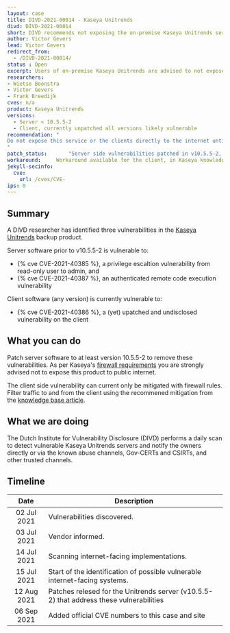 ```yaml
---
layout: case
title: DIVD-2021-00014 - Kaseya Unitrends
divd: DIVD-2021-00014
short: DIVD recommends not exposing the on-premise Kaseya Unitrends servers to the internet
author: Victor Gevers
lead: Victor Gevers
redirect_from:
  - /DIVD-2021-00014/
status : Open
excerpt: Users of on-premise Kaseya Unitrends are advised to not expose this service directly to the internet
researchers:
- Wietse Boonstra
- Victor Gevers
- Frank Breedijk
cves: n/a
product: Kaseya Unitrends
versions: 
  - Server < 10.5.5-2
  - Client, currently unpatched all versions likely vulnerable 
recommendation: "
Do not expose this service or the clients directly to the internet until Kaseya has patched these vulnerabilities.
"
patch_status:	 	"Server side vulnerabilities patched in v10.5.5-2, no patches available for the client"
workaround:		Workaround available for the client, in Kaseya knowledge base
jekyll-secinfo:
  cve:
    url: /cves/CVE-
ips: 0
---
```


## Summary
A DIVD researcher has identified three vulnerabilities in the [Kaseya Unitrends](https://www.unitrends.com/products/enterprise-backup-software) backup product.

Server software prior to v10.5.5-2 is vulnerable to:
* {% cve CVE-2021-40385 %}, a privilege escaltion vulnerability from read-only user to admin, and
* {% cve CVE-2021-40387 %}, an authenticated remote code execution vulnerability

Client software (any version) is currently vulnerable to: 
* {% cve CVE-2021-40386 %}, a (yet) upatched and undisclosed vulnerability on the client


## What you can do
Patch server software to at least version 10.5.5-2 to remove these vulnerabilities. As per Kaseya's [firewall requirements](https://support.unitrends.com/hc/en-us/articles/360013264518) you are strongly advised not to expose this product to public internet.

The client side vulnerability can current only be mitigated with firewall rules. Filter traffic to and from the client using the recommened mitigation from the [knowledge base article](https://support.unitrends.com/hc/en-us/articles/4404684084369-RCE-KB). 
 
## What we are doing
The Dutch Institute for Vulnerability Disclosure (DIVD) performs a daily scan to detect vulnerable Kaseya Unitrends servers and notify the owners directly or via the known abuse channels, Gov-CERTs and CSIRTs, and other trusted channels.

## Timeline

| Date  | Description |
|:-----:|-------------|
| 02 Jul 2021 | Vulnerabilities discovered. |
| 03 Jul 2021 | Vendor informed. |
| 14 Jul 2021 | Scanning internet-facing implementations. |
| 15 Jul 2021 | Start of the identification of possible vulnerable internet-facing systems. |
| 12 Aug 2021 | Patches relesed for the Unitrends server (v10.5.5-2) that address these vulnerabilities |
| 06 Sep 2021 | Added official CVE numbers to this case and site |